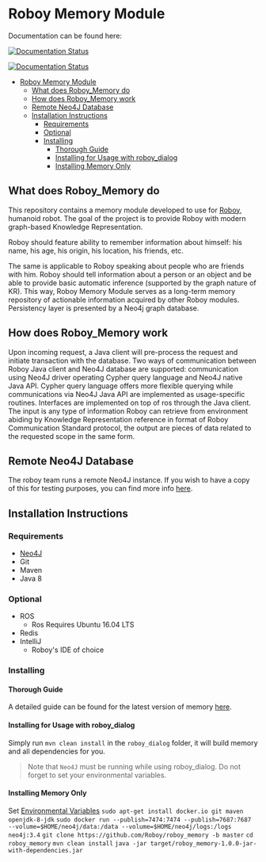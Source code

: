 # Roboy Memory Module

Documentation can be found here:

[![Documentation Status](https://readthedocs.org/projects/roboy-memory/badge/?version=latest)](http://roboy-memory.readthedocs.io/en/latest/?badge=latest)

[![Documentation Status](https://readthedocs.org/projects/roboy-memory/badge/?version=docs)](http://roboy-memory.readthedocs.io/en/develop/?badge=develop)

- [Roboy Memory Module](#roboy-memory-module)
    - [What does Roboy_Memory do](#what-does-roboymemory-do)
    - [How does Roboy_Memory work](#how-does-roboymemory-work)
    - [Remote Neo4J Database](#remote-neo4j-database)
    - [Installation Instructions](#installation-instructions)
        - [Requirements](#requirements)
        - [Optional](#optional)
        - [Installing](#installing)
            - [Thorough Guide](#thorough-guide)
            - [Installing for Usage with roboy_dialog](#installing-for-usage-with-roboydialog)
            - [Installing Memory Only](#installing-memory-only)

## What does Roboy_Memory do

This repository contains a memory module developed to use for [Roboy](roboy.org), humanoid robot.
The goal of the project is to provide Roboy with modern graph-based Knowledge Representation.

Roboy should feature ability to remember information about himself: his name, his age, his origin, his location, his friends,
etc.

The same is applicable to Roboy speaking about people who are friends with him. Roboy should tell information about a person or an object and be able to provide basic automatic inference (supported by the graph nature of KR). This way, Roboy Memory Module serves as a long-term memory repository of actionable information acquired by other Roboy modules. Persistency layer is presented by a Neo4j graph database.

## How does Roboy_Memory work

Upon incoming request, a Java client will pre-process the request and initiate transaction with the database. Two ways of communication between Roboy Java client and Neo4J database are supported: communication using Neo4J driver operating Cypher query language and Neo4J native Java API. Cypher query language offers more flexible querying while communications via Neo4J Java API are implemented as usage-specific routines. Interfaces are implemented on top of ros through the Java client. The input is any type of information Roboy can retrieve from environment abiding by Knowledge Representation reference in format of Roboy Communication Standard protocol, the output are pieces of data related to the requested scope in the same form.

## Remote Neo4J Database

The roboy team runs a remote Neo4J instance. If you wish to have a copy of this for testing purposes, you can find more info [here](https://roboy-memory.readthedocs.io/en/latest/Usage/1_getting_started.html#local-neo4j-instance).

## Installation Instructions

### Requirements

- [Neo4J](https://roboy-memory.readthedocs.io/en/latest/Usage/0_installation.html#local-neo4j-instance)
- Git
- Maven
- Java 8

### Optional

- ROS
    - Ros Requires Ubuntu 16.04 LTS
- Redis
- IntelliJ
    - Roboy's IDE of choice

### Installing

#### Thorough Guide

A detailed guide can be found for the latest version of memory [here](https://roboy-memory.readthedocs.io/en/latest/Usage/0_installation.html).

#### Installing for Usage with roboy_dialog

Simply run `mvn clean install` in the `roboy_dialog` folder, it will build memory and all dependencies for you.

> Note that `Neo4J` must be running while using roboy_dialog. Do not forget to set your environmental variables.

#### Installing Memory Only

Set [Environmental Variables](https://roboy-memory.readthedocs.io/en/latest/Usage/1_getting_started.html#configuring-the-package)
`sudo apt-get install docker.io git maven openjdk-8-jdk`
`sudo docker run --publish=7474:7474 --publish=7687:7687 --volume=$HOME/neo4j/data:/data --volume=$HOME/neo4j/logs:/logs neo4j:3.4`
`git clone https://github.com/Roboy/roboy_memory -b master`
`cd roboy_memory`
`mvn clean install`
`java -jar target/roboy_memory-1.0.0-jar-with-dependencies.jar`